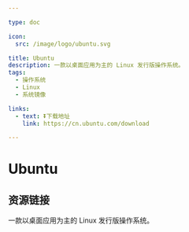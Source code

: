 ```yaml
---

type: doc

icon:
  src: /image/logo/ubuntu.svg

title: Ubuntu
description: 一款以桌面应用为主的 Linux 发行版操作系统。
tags:
  - 操作系统
  - Linux
  - 系统镜像

links:
  - text: ⏬下载地址
    link: https://cn.ubuntu.com/download

---
```


<ShowLogo />

# Ubuntu

<ShowTags />

<ShowBreadcrumb />

## 资源链接

<ShowLinks />

一款以桌面应用为主的 Linux 发行版操作系统。
